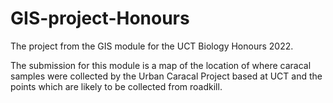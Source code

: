 # GIS-project-Honours

The project from the GIS module for the UCT Biology Honours 2022.

The submission for this module is a map of the location of where caracal samples were collected by the Urban Caracal Project based at UCT and the points which are likely to be collected from roadkill. 
